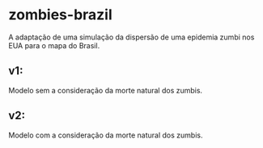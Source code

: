 # zombies-brazil

A adaptação de uma simulação da dispersão de uma epidemia zumbi nos EUA para o mapa do Brasil.

## v1:

Modelo sem a consideração da morte natural dos zumbis.

## v2:

Modelo com a consideração da morte natural dos zumbis.
